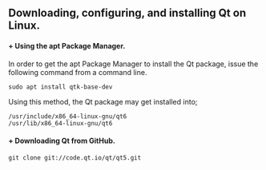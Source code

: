 ## Downloading, configuring, and installing Qt on Linux.


#### + Using the apt Package Manager.

In order to get the apt Package Manager to install the Qt package, issue the
following command from a command line.

```
sudo apt install qtk-base-dev
```

Using this method, the Qt package may get installed into;

```
/usr/include/x86_64-linux-gnu/qt6
/usr/lib/x86_64-linux-gnu/qt6
```


#### + Downloading Qt from GitHub.

````
git clone git://code.qt.io/qt/qt5.git
````